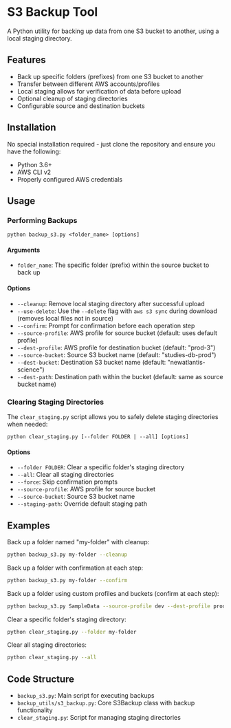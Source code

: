 # S3 Backup Tool

A Python utility for backing up data from one S3 bucket to another, using a local staging directory.

## Features

- Back up specific folders (prefixes) from one S3 bucket to another
- Transfer between different AWS accounts/profiles
- Local staging allows for verification of data before upload
- Optional cleanup of staging directories
- Configurable source and destination buckets

## Installation

No special installation required - just clone the repository and ensure you have the following:

- Python 3.6+
- AWS CLI v2
- Properly configured AWS credentials

## Usage

### Performing Backups

```
python backup_s3.py <folder_name> [options]
```

#### Arguments

- `folder_name`: The specific folder (prefix) within the source bucket to back up

#### Options

- `--cleanup`: Remove local staging directory after successful upload
- `--use-delete`: Use the `--delete` flag with `aws s3 sync` during download (removes local files not in source)
- `--confirm`: Prompt for confirmation before each operation step
- `--source-profile`: AWS profile for source bucket (default: uses default profile)
- `--dest-profile`: AWS profile for destination bucket (default: "prod-3")
- `--source-bucket`: Source S3 bucket name (default: "studies-db-prod")
- `--dest-bucket`: Destination S3 bucket name (default: "newatlantis-science")
- `--dest-path`: Destination path within the bucket (default: same as source bucket name)

### Clearing Staging Directories

The `clear_staging.py` script allows you to safely delete staging directories when needed:

```
python clear_staging.py [--folder FOLDER | --all] [options]
```

#### Options

- `--folder FOLDER`: Clear a specific folder's staging directory
- `--all`: Clear all staging directories
- `--force`: Skip confirmation prompts
- `--source-profile`: AWS profile for source bucket 
- `--source-bucket`: Source S3 bucket name
- `--staging-path`: Override default staging path

## Examples

Back up a folder named "my-folder" with cleanup:

```bash
python backup_s3.py my-folder --cleanup
```

Back up a folder with confirmation at each step:

```bash
python backup_s3.py my-folder --confirm
```

Back up a folder using custom profiles and buckets (confirm at each step):

```bash
python backup_s3.py SampleData --source-profile dev --dest-profile prod --source-bucket source-data --dest-bucket dest-data --dest-path backups/2025 --confirm
```

Clear a specific folder's staging directory:

```bash
python clear_staging.py --folder my-folder
```

Clear all staging directories:

```bash
python clear_staging.py --all
```

## Code Structure

- `backup_s3.py`: Main script for executing backups
- `backup_utils/s3_backup.py`: Core S3Backup class with backup functionality
- `clear_staging.py`: Script for managing staging directories